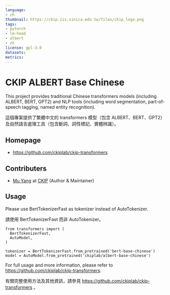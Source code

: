 ```yaml
---
language:
- zh
thumbnail: https://ckip.iis.sinica.edu.tw/files/ckip_logo.png
tags:
- pytorch
- lm-head
- albert
- zh
license: gpl-3.0
datasets:
metrics:
---
```


# CKIP ALBERT Base Chinese

This project provides traditional Chinese transformers models (including ALBERT, BERT, GPT2) and NLP tools (including word segmentation, part-of-speech tagging, named entity recognition).

這個專案提供了繁體中文的 transformers 模型（包含 ALBERT、BERT、GPT2）及自然語言處理工具（包含斷詞、詞性標記、實體辨識）。

## Homepage

* https://github.com/ckiplab/ckip-transformers

## Contributers

* [Mu Yang](https://muyang.pro) at [CKIP](https://ckip.iis.sinica.edu.tw) (Author & Maintainer)

## Usage

Please use BertTokenizerFast as tokenizer instead of AutoTokenizer.

請使用 BertTokenizerFast 而非 AutoTokenizer。

```
from transformers import (
  BertTokenizerFast,
  AutoModel,
)

tokenizer = BertTokenizerFast.from_pretrained('bert-base-chinese')
model = AutoModel.from_pretrained('ckiplab/albert-base-chinese')
```

For full usage and more information, please refer to https://github.com/ckiplab/ckip-transformers.

有關完整使用方法及其他資訊，請參見 https://github.com/ckiplab/ckip-transformers 。
